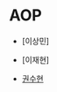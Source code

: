 # AOP

- [이상민]

- [이재현]

- [권수현](https://github.com/GDSC-KNU/3rd-study-backend-2/files/13446748/6.1.pdf)


